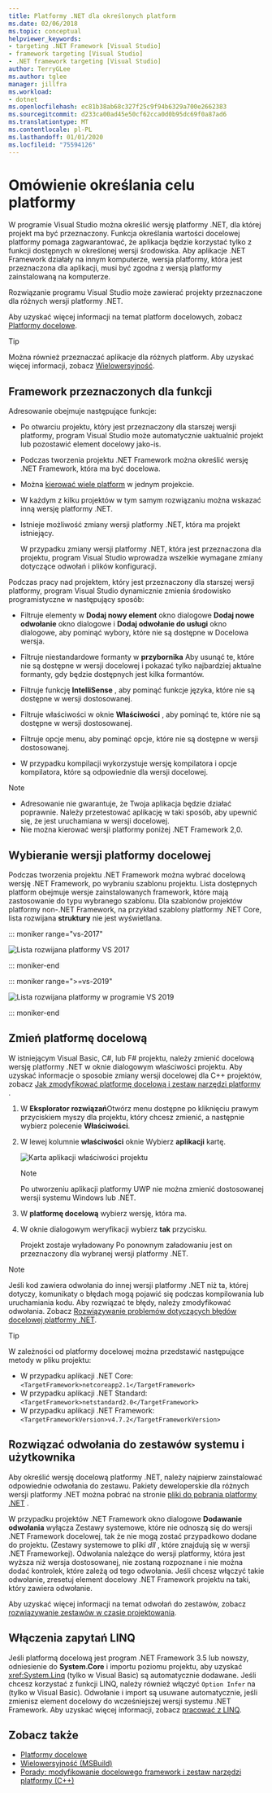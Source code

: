```yaml
---
title: Platformy .NET dla określonych platform
ms.date: 02/06/2018
ms.topic: conceptual
helpviewer_keywords:
- targeting .NET Framework [Visual Studio]
- framework targeting [Visual Studio]
- .NET framework targeting [Visual Studio]
author: TerryGLee
ms.author: tglee
manager: jillfra
ms.workload:
- dotnet
ms.openlocfilehash: ec81b38ab68c327f25c9f94b6329a700e2662383
ms.sourcegitcommit: d233ca00ad45e50cf62cca0d0b95dc69f0a87ad6
ms.translationtype: MT
ms.contentlocale: pl-PL
ms.lasthandoff: 01/01/2020
ms.locfileid: "75594126"
---
```

# <a name="framework-targeting-overview"></a>Omówienie określania celu platformy

W programie Visual Studio można określić wersję platformy .NET, dla której projekt ma być przeznaczony. Funkcja określania wartości docelowej platformy pomaga zagwarantować, że aplikacja będzie korzystać tylko z funkcji dostępnych w określonej wersji środowiska. Aby aplikacje .NET Framework działały na innym komputerze, wersja platformy, która jest przeznaczona dla aplikacji, musi być zgodna z wersją platformy zainstalowaną na komputerze.

Rozwiązanie programu Visual Studio może zawierać projekty przeznaczone dla różnych wersji platformy .NET.

Aby uzyskać więcej informacji na temat platform docelowych, zobacz [Platformy docelowe](/dotnet/standard/frameworks).

> [!TIP]
> Można również przeznaczać aplikacje dla różnych platform. Aby uzyskać więcej informacji, zobacz [Wielowersyjność](../msbuild/msbuild-multitargeting-overview.md).

## <a name="framework-targeting-features"></a>Framework przeznaczonych dla funkcji

Adresowanie obejmuje następujące funkcje:

- Po otwarciu projektu, który jest przeznaczony dla starszej wersji platformy, program Visual Studio może automatycznie uaktualnić projekt lub pozostawić element docelowy jako-is.

- Podczas tworzenia projektu .NET Framework można określić wersję .NET Framework, która ma być docelowa.

- Można [kierować wiele platform](/dotnet/standard/frameworks#how-to-specify-target-frameworks) w jednym projekcie.

- W każdym z kilku projektów w tym samym rozwiązaniu można wskazać inną wersję platformy .NET.

- Istnieje możliwość zmiany wersji platformy .NET, która ma projekt istniejący.

   W przypadku zmiany wersji platformy .NET, która jest przeznaczona dla projektu, program Visual Studio wprowadza wszelkie wymagane zmiany dotyczące odwołań i plików konfiguracji.

Podczas pracy nad projektem, który jest przeznaczony dla starszej wersji platformy, program Visual Studio dynamicznie zmienia środowisko programistyczne w następujący sposób:

- Filtruje elementy w **Dodaj nowy element** okno dialogowe **Dodaj nowe odwołanie** okno dialogowe i **Dodaj odwołanie do usługi** okno dialogowe, aby pominąć wybory, które nie są dostępne w Docelowa wersja.

- Filtruje niestandardowe formanty w **przybornika** Aby usunąć te, które nie są dostępne w wersji docelowej i pokazać tylko najbardziej aktualne formanty, gdy będzie dostępnych jest kilka formantów.

- Filtruje funkcję **IntelliSense** , aby pominąć funkcje języka, które nie są dostępne w wersji dostosowanej.

- Filtruje właściwości w oknie **Właściwości** , aby pominąć te, które nie są dostępne w wersji dostosowanej.

- Filtruje opcje menu, aby pominąć opcje, które nie są dostępne w wersji dostosowanej.

- W przypadku kompilacji wykorzystuje wersję kompilatora i opcje kompilatora, które są odpowiednie dla wersji docelowej.

> [!NOTE]
> - Adresowanie nie gwarantuje, że Twoja aplikacja będzie działać poprawnie. Należy przetestować aplikację w taki sposób, aby upewnić się, że jest uruchamiana w wersji docelowej.
> - Nie można kierować wersji platformy poniżej .NET Framework 2,0.

## <a name="select-a-target-framework-version"></a>Wybieranie wersji platformy docelowej

Podczas tworzenia projektu .NET Framework można wybrać docelową wersję .NET Framework, po wybraniu szablonu projektu. Lista dostępnych platform obejmuje wersje zainstalowanych framework, które mają zastosowanie do typu wybranego szablonu. Dla szablonów projektów platformy non-.NET Framework, na przykład szablony platformy .NET Core, lista rozwijana **struktury** nie jest wyświetlana.

::: moniker range="vs-2017"

![Lista rozwijana platformy VS 2017](media/vside-newproject-framework.png)

::: moniker-end

::: moniker range=">=vs-2019"

![Lista rozwijana platformy w programie VS 2019](media/vs-2019/configure-new-project-framework.png)

::: moniker-end

## <a name="change-the-target-framework"></a>Zmień platformę docelową

W istniejącym Visual Basic, C#, lub F# projektu, należy zmienić docelową wersję platformy .NET w oknie dialogowym właściwości projektu. Aby uzyskać informacje o sposobie zmiany wersji docelowej dla C++ projektów, zobacz [Jak zmodyfikować platformę docelową i zestaw narzędzi platformy](/cpp/build/how-to-modify-the-target-framework-and-platform-toolset) .

1. W **Eksplorator rozwiązań**Otwórz menu dostępne po kliknięciu prawym przyciskiem myszy dla projektu, który chcesz zmienić, a następnie wybierz polecenie **Właściwości**.

1. W lewej kolumnie **właściwości** oknie Wybierz **aplikacji** kartę.

   ![Karta aplikacji właściwości projektu](../ide/media/vs_slnexplorer_properties_applicationtab.png)

   > [!NOTE]
   > Po utworzeniu aplikacji platformy UWP nie można zmienić dostosowanej wersji systemu Windows lub .NET.

1. W **platformę docelową** wybierz wersję, która ma.

1. W oknie dialogowym weryfikacji wybierz **tak** przycisku.

   Projekt zostaje wyładowany Po ponownym załadowaniu jest on przeznaczony dla wybranej wersji platformy .NET.

> [!NOTE]
> Jeśli kod zawiera odwołania do innej wersji platformy .NET niż ta, której dotyczy, komunikaty o błędach mogą pojawić się podczas kompilowania lub uruchamiania kodu. Aby rozwiązać te błędy, należy zmodyfikować odwołania. Zobacz [Rozwiązywanie problemów dotyczących błędów docelowej platformy .NET](../msbuild/troubleshooting-dotnet-framework-targeting-errors.md).

> [!TIP]
> W zależności od platformy docelowej można przedstawić następujące metody w pliku projektu:
>
> - W przypadku aplikacji .NET Core: `<TargetFramework>netcoreapp2.1</TargetFramework>`
> - W przypadku aplikacji .NET Standard: `<TargetFramework>netstandard2.0</TargetFramework>`
> - W przypadku aplikacji .NET Framework: `<TargetFrameworkVersion>v4.7.2</TargetFrameworkVersion>`

## <a name="resolve-system-and-user-assembly-references"></a>Rozwiązać odwołania do zestawów systemu i użytkownika

Aby określić wersję docelową platformy .NET, należy najpierw zainstalować odpowiednie odwołania do zestawu. Pakiety deweloperskie dla różnych wersji platformy .NET można pobrać na stronie [pliki do pobrania platformy .NET](https://www.microsoft.com/net/download/windows) .

W przypadku projektów .NET Framework okno dialogowe **Dodawanie odwołania** wyłącza Zestawy systemowe, które nie odnoszą się do wersji .NET Framework docelowej, tak że nie mogą zostać przypadkowo dodane do projektu. (Zestawy systemowe to pliki *dll* , które znajdują się w wersji .NET Frameworkej). Odwołania należące do wersji platformy, która jest wyższa niż wersja dostosowanej, nie zostaną rozpoznane i nie można dodać kontrolek, które zależą od tego odwołania. Jeśli chcesz włączyć takie odwołanie, zresetuj element docelowy .NET Framework projektu na taki, który zawiera odwołanie.

Aby uzyskać więcej informacji na temat odwołań do zestawów, zobacz [rozwiązywanie zestawów w czasie projektowania](../msbuild/resolving-assemblies-at-design-time.md).

## <a name="enable-linq"></a>Włączenia zapytań LINQ

Jeśli platformą docelową jest program .NET Framework 3.5 lub nowszy, odniesienie do **System.Core** i importu poziomu projektu, aby uzyskać <xref:System.Linq> (tylko w Visual Basic) są automatycznie dodawane. Jeśli chcesz korzystać z funkcji LINQ, należy również włączyć `Option Infer` na (tylko w Visual Basic). Odwołanie i import są usuwane automatycznie, jeśli zmienisz element docelowy do wcześniejszej wersji systemu .NET Framework. Aby uzyskać więcej informacji, zobacz [pracować z LINQ](/dotnet/csharp/tutorials/working-with-linq).

## <a name="see-also"></a>Zobacz także

- [Platformy docelowe](/dotnet/standard/frameworks)
- [Wielowersyjność (MSBuild)](../msbuild/msbuild-multitargeting-overview.md)
- [Porady: modyfikowanie docelowego framework i zestaw narzędzi platformy (C++)](/cpp/build/how-to-modify-the-target-framework-and-platform-toolset)
